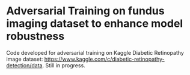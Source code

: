 # Adversarial Training on fundus imaging dataset to enhance model robustness
Code developed for adversarial training on Kaggle Diabetic Retinopathy image dataset: https://www.kaggle.com/c/diabetic-retinopathy-detection/data. Still in progress.

